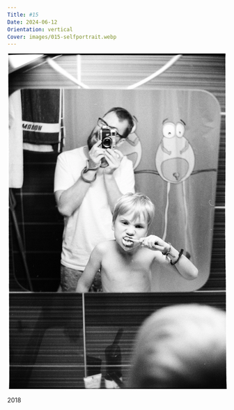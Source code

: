 ```yaml
---
Title: #15
Date: 2024-06-12
Orientation: vertical
Cover: images/015-selfportrait.webp
---
```


![Self-portrait with Timur, 2018](images/015-selfportrait@2x.webp)

2018
